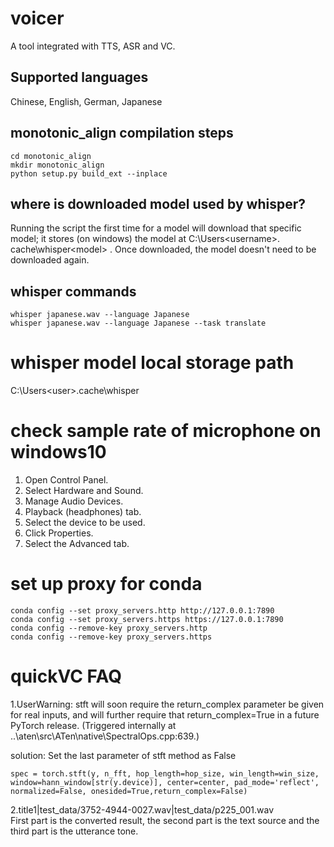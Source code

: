 # voicer
A tool integrated with TTS, ASR and VC.  
## Supported languages
Chinese, English, German, Japanese
## monotonic_align compilation steps
```commandline
cd monotonic_align
mkdir monotonic_align
python setup.py build_ext --inplace
```
## where is downloaded model used by whisper?
Running the script the first time for a model will download that specific model; it stores (on windows) the model at C:\Users\<username>\. cache\whisper\<model> . Once downloaded, the model doesn't need to be downloaded again.
## whisper commands
```commandline
whisper japanese.wav --language Japanese
whisper japanese.wav --language Japanese --task translate
```
# whisper model local storage path
C:\Users\<user>\.cache\whisper

# check sample rate of microphone on windows10
1. Open Control Panel.
2. Select Hardware and Sound.
3. Manage Audio Devices.
4. Playback (headphones) tab.
5. Select the device to be used.
6. Click Properties.
7. Select the Advanced tab.

# set up proxy for conda
```commandline
conda config --set proxy_servers.http http://127.0.0.1:7890
conda config --set proxy_servers.https https://127.0.0.1:7890
conda config --remove-key proxy_servers.http
conda config --remove-key proxy_servers.https
```

# quickVC FAQ
1.UserWarning: stft will soon require the return_complex parameter be given for real inputs, and will further require that return_complex=True in a future PyTorch release. (Triggered internally at ..\aten\src\ATen\native\SpectralOps.cpp:639.)

solution:
Set the last parameter of stft method as False
```commandline
spec = torch.stft(y, n_fft, hop_length=hop_size, win_length=win_size, window=hann_window[str(y.device)], center=center, pad_mode='reflect', normalized=False, onesided=True,return_complex=False)
```

2.title1|test_data/3752-4944-0027.wav|test_data/p225_001.wav  
First part is the converted result, the second part is the text source and the third part is the utterance tone.

